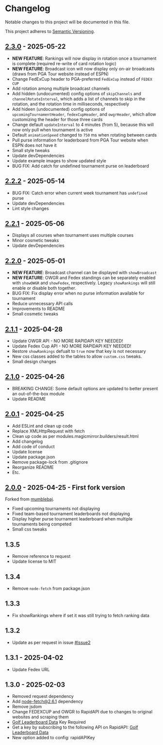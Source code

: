 # Changelog

Notable changes to this project will be documented in this file.

This project adheres to [Semantic Versioning](https://semver.org/spec/v2.0.0.html).

## [2.3.0](https://github.com/dathbe/MMM-PGA/compare/v2.2.2...v2.3.0) - 2025-05-22

- **NEW FEATURE**: Rankings will now display in rotation once a tournament is complete (required re-write of card rotation logic)
- **NEW FEATURE**: Broadcast icon will now display only on-air broadcasts (draws from PGA Tour website instead of ESPN)
- Change FedExCup header to PGA-preferred `FedExCup` instead of `FEDEX CUP`
- Add rotation among multiple broadcast channels
- Add hidden (undocumented) config options of `skipChannels` and `channelRotateInterval`, which adds a list of channels to skip in the rotation, and the rotation time in milliseconds, respectively
- Add hideen (undocumented) config options of `upcomingTournamentHeader`, `fedexCupHeader`, and `owgrHeader`, which allow customizing the header for those three cards
- Change default `updateInterval` to 4 minutes (from 5), because this will now only pull when tournament is active
- Default `animationSpeed` changed to `750` ms when rotating between cards
- Pull purse information for leaderboard from PGA Tour website when ESPN does not have it
- Small style tweaks
- Update devDependencies
- Update example images to show updated style
- BUG FIX: Add catch for undefined tournament purse on leaderboard

## [2.2.2](https://github.com/dathbe/MMM-PGA/compare/v2.2.1...v2.2.2) - 2025-05-14

- BUG FIX: Catch error when current week tournament has `undefined` purse
- Update devDependencies
- Lint style changes

## [2.2.1](https://github.com/dathbe/MMM-PGA/compare/v2.2.0...v2.2.1) - 2025-05-06

- Displays all courses when tournament uses multiple courses
- Minor cosmetic tweaks
- Update devDependencies

## [2.2.0](https://github.com/dathbe/MMM-PGA/compare/v2.1.1...v2.2.0) - 2025-05-01

- **NEW FEATURE**: Broadcast channel can be displayed with `showBroadcast`
- **NEW FEATURE**: OWGR and Fedex standings can be separately enabled with `showOWGR` and `showFedex`, respectively.  Legacy `showRankings` will still enable or disable both together.
- BUG FIX: Fix display error when no purse information available for tournament
- Reduce unnecessary API calls
- Improvements to README
- Small cosmetic tweaks

## [2.1.1](https://github.com/dathbe/MMM-PGA/compare/v2.1.0...v2.1.1) - 2025-04-28

- Update OWGR API - NO MORE RAPIDAPI KEY NEEDED!
- Update Fedex Cup API - NO MORE RAPIDAPI KEY NEEDED!
- Restore `showRankings` defualt to `true` now that key is not necessary
- New css classes added to the tables to allow `custom.css` tweaks.
- Small design changes

## [2.1.0](https://github.com/dathbe/MMM-PGA/compare/v2.0.1...v2.1.0) - 2025-04-26

- BREAKING CHANGE:  Some default options are updated to better present an out-of-the-box module
- Update README

## [2.0.1](https://github.com/dathbe/MMM-PGA/compare/v2.0.0...v2.0.1) - 2025-04-25

- Add ESLint and clean up code
- Replace XMLHttpRequest with fetch
- Clean up code as per modules.magicmirror.builders/result.html
- Add changelog
- Add code of conduct
- Update license
- Update package.json
- Remove package-lock from .gitignore
- Reorganize README
- Etc.

## [2.0.0](https://github.com/mumblebaj/MMM-PGA/compare/master...dathbe:MMM-PGA:v2.0.0) - 2025-04-25 - First fork version

Forked from [mumblebaj](https://github.com/mumblebaj/MMM-PGA).
- Fixed upcoming tournaments not displaying
- Fixed team-based tournament leaderboards not displaying
- Display higher purse tournament leaderboard when multiple tournaments being competed
- Small css tweaks

## 1.3.5

- Remove reference to request
- Update license to MIT

## 1.3.4

- Remove `node-fetch` from package.json

## 1.3.3

- Fix showRankings where if set it was still trying to fetch ranking data

## 1.3.2

- Update as per request in issue [#Issue2](https://github.com/mumblebaj/MMM-PGA/issues/2)

## 1.3.1 - 2025-04-02

- Update Fedex URL

## 1.3.0 - 2025-02-03

- Removed request dependency
- Add node-fetch@2.6.1 dependency
- Remove jsdom
- Change FEDEXCUP and OWGR to RapidAPI due to changes to original websites and scraping them
- [Golf Leaderboard Data](https://rapidapi.com/sportcontentapi/api/golf-leaderboard-data) Key Required
- Get a key by subscribing to the following API on RapidAPI: [Golf Leaderboard Data](https://rapidapi.com/sportcontentapi/api/golf-leaderboard-data) 
- New option added to config: rapidAPIKey
